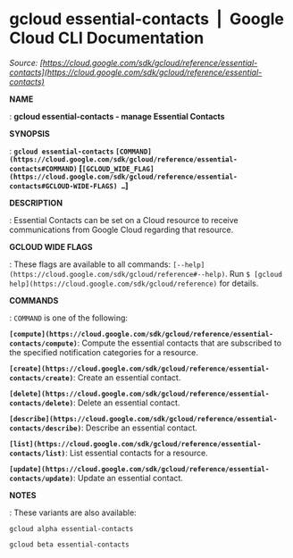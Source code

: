 # gcloud essential-contacts  |  Google Cloud CLI Documentation

*Source: [https://cloud.google.com/sdk/gcloud/reference/essential-contacts](https://cloud.google.com/sdk/gcloud/reference/essential-contacts)*

**NAME**

: **gcloud essential-contacts - manage Essential Contacts**

**SYNOPSIS**

: **`gcloud essential-contacts` `[COMMAND](https://cloud.google.com/sdk/gcloud/reference/essential-contacts#COMMAND)` [`[GCLOUD_WIDE_FLAG](https://cloud.google.com/sdk/gcloud/reference/essential-contacts#GCLOUD-WIDE-FLAGS) …`]**

**DESCRIPTION**

: Essential Contacts can be set on a Cloud resource to receive communications from
Google Cloud regarding that resource.

**GCLOUD WIDE FLAGS**

: These flags are available to all commands: `[--help](https://cloud.google.com/sdk/gcloud/reference#--help)`.
Run `$ [gcloud help](https://cloud.google.com/sdk/gcloud/reference)` for details.

**COMMANDS**

: ``COMMAND`` is one of the following:

**`[compute](https://cloud.google.com/sdk/gcloud/reference/essential-contacts/compute)`**:
Compute the essential contacts that are subscribed to the specified notification
categories for a resource.

**`[create](https://cloud.google.com/sdk/gcloud/reference/essential-contacts/create)`**:
Create an essential contact.

**`[delete](https://cloud.google.com/sdk/gcloud/reference/essential-contacts/delete)`**:
Delete an essential contact.

**`[describe](https://cloud.google.com/sdk/gcloud/reference/essential-contacts/describe)`**:
Describe an essential contact.

**`[list](https://cloud.google.com/sdk/gcloud/reference/essential-contacts/list)`**:
List essential contacts for a resource.

**`[update](https://cloud.google.com/sdk/gcloud/reference/essential-contacts/update)`**:
Update an essential contact.

**NOTES**

: These variants are also available:

```
gcloud alpha essential-contacts
```

```
gcloud beta essential-contacts
```